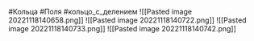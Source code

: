 #Кольца
#Поля 
#кольцо_с_делением
![[Pasted image 20221118140658.png]]
![[Pasted image 20221118140722.png]]
![[Pasted image 20221118140733.png]]
![[Pasted image 20221118140742.png]]